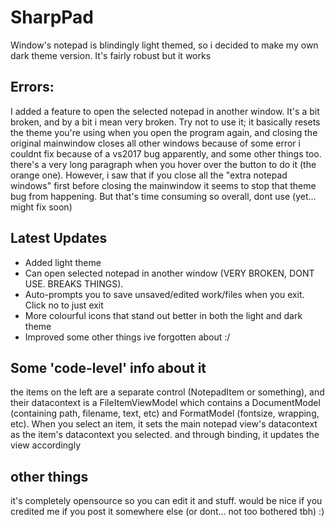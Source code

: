 # SharpPad
Window's notepad is blindingly light themed, so i decided to make my own dark theme version. It's fairly robust but it works

## Errors:
I added a feature to open the selected notepad in another window. It's a bit broken, and by a bit i mean very broken. Try not to use it; it basically resets the theme you're using when you open the program again, and closing the original mainwindow closes all other windows because of some error i couldnt fix because of a vs2017 bug apparently, and some other things too. there's a very long paragraph when you hover over the button to do it (the orange one).
However, i saw that if you close all the "extra notepad windows" first before closing the mainwindow it seems to stop that theme bug from happening. But that's time consuming so overall, dont use (yet... might fix soon)

## Latest Updates
- Added light theme
- Can open selected notepad in another window (VERY BROKEN, DONT USE. BREAKS THINGS). 
- Auto-prompts you to save unsaved/edited work/files when you exit. Click no to just exit
- More colourful icons that stand out better in both the light and dark theme
- Improved some other things ive forgotten about :/

## Some 'code-level' info about it
the items on the left are a separate control (NotepadItem or something), and their datacontext is a FileItemViewModel which contains a DocumentModel (containing path, filename, text, etc) and FormatModel (fontsize, wrapping, etc). When you select an item, it sets the main notepad view's datacontext as the item's datacontext you selected. and through binding, it updates the view accordingly

## other things
it's completely opensource so you can edit it and stuff. would be nice if you credited me if you post it somewhere else (or dont... not too bothered tbh) :)
